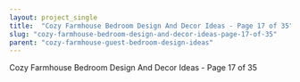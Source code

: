 ```yaml
---
layout: project_single
title:  "Cozy Farmhouse Bedroom Design And Decor Ideas - Page 17 of 35"
slug: "cozy-farmhouse-bedroom-design-and-decor-ideas-page-17-of-35"
parent: "cozy-farmhouse-guest-bedroom-design-ideas"
---
```

Cozy Farmhouse Bedroom Design And Decor Ideas - Page 17 of 35